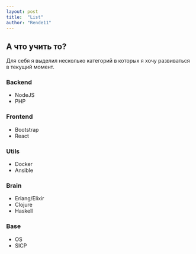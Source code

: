 ```yaml
---
layout: post
title:  "List"
author: "Rende11"
---
```

## А что учить то?
Для себя я выделил несколько категорий в которых я хочу развиваться в текущий момент.

### Backend

* NodeJS
* PHP

### Frontend

* Bootstrap
* React

### Utils

* Docker
* Ansible

### Brain

* Erlang/Elixir
* Clojure
* Haskell

### Base

* OS
* SICP
